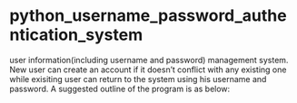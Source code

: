 # python_username_password_authentication_system
user information(including username and password) management system. New user can create an account if it doesn’t conflict with any existing one while exisiting user can return to the system using his username and password. A suggested outline of the program is as below:
